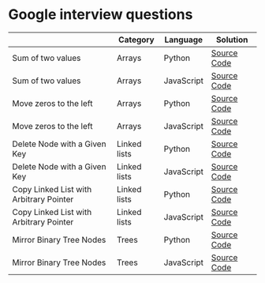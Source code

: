 # Google interview questions

|  | Category | Language | Solution |
| --- | --- | --- | --- |
| Sum of two values | Arrays | Python | [Source Code](/solutions/python/sum-of-two-values.py) |
| Sum of two values | Arrays | JavaScript | [Source Code](/solutions/javascript/sum-of-two-values.js) |
| Move zeros to the left | Arrays | Python | [Source Code](/solutions/python/move-zeros-to-the-left.py) |
| Move zeros to the left  | Arrays | JavaScript | [Source Code](/solutions/javascript/move-zeros-to-the-left.js) |
| Delete Node with a Given Key | Linked lists | Python | [Source Code](/solutions/python/delete-node-with-given-key.py) |
| Delete Node with a Given Key | Linked lists | JavaScript | [Source Code](/solutions/javascript//delete-node-with-given-key.js) |
| Copy Linked List with Arbitrary Pointer | Linked lists | Python | [Source Code](/solutions/python/copy-linked-list-with-arbitrary-pointer.py) |
| Copy Linked List with Arbitrary Pointer | Linked lists | JavaScript | [Source Code](/solutions/javascript/copy-linked-list-with-arbitrary-pointer.js) |
| Mirror Binary Tree Nodes | Trees | Python | [Source Code](/solutions/python/mirror-binary-trees.py) |
| Mirror Binary Tree Nodes | Trees | JavaScript | [Source Code](/solutions/javascript/mirror-binary-trees.js) |
